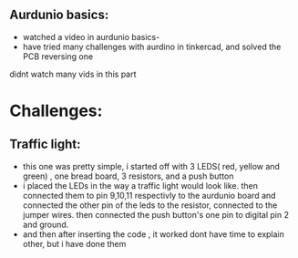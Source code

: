 ## Aurdunio basics:
- watched a video in aurdunio basics-
- have tried many challenges with aurdino in tinkercad, and solved the PCB reversing one


didnt watch many vids in this part



# Challenges:
## Traffic light:
  - this one was pretty simple, i started off with 3 LEDS( red, yellow and green) , one bread board, 3 resistors, and a push button
  - i placed the LEDs in the way a traffic light would look like. then connected them to pin 9,10,11 respectivly to the aurdunio board and connected the other pin of the leds to the resistor, connected to the jumper wires. then connected the push button's one pin to digital pin 2 and ground.
  - and then after inserting the code , it worked
dont have time to explain other, but i have done them
